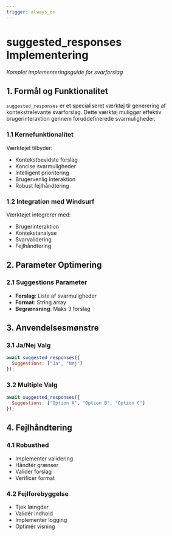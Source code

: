 ```yaml
---
trigger: always_on
---
```


# suggested_responses Implementering
*Komplet implementeringsguide for svarforslag*

## 1. Formål og Funktionalitet
`suggested_responses` er et specialiseret værktøj til generering af kontekstrelevante svarforslag. Dette værktøj muliggør effektiv brugerinteraktion gennem foruddefinerede svarmuligheder.

### 1.1 Kernefunktionalitet
Værktøjet tilbyder:
- Kontekstbevidste forslag
- Koncise svarmuligheder
- Intelligent prioritering
- Brugervenlig interaktion
- Robust fejlhåndtering

### 1.2 Integration med Windsurf
Værktøjet integrerer med:
- Brugerinteraktion
- Kontekstanalyse
- Svarvalidering
- Fejlhåndtering

## 2. Parameter Optimering

### 2.1 Suggestions Parameter
- **Forslag**: Liste af svarmuligheder
- **Format**: String array
- **Begrænsning**: Maks 3 forslag

## 3. Anvendelsesmønstre

### 3.1 Ja/Nej Valg
```javascript
await suggested_responses({
  Suggestions: ["Ja", "Nej"]
});
```

### 3.2 Multiple Valg
```javascript
await suggested_responses({
  Suggestions: ["Option A", "Option B", "Option C"]
});
```

## 4. Fejlhåndtering

### 4.1 Robusthed
- Implementer validering
- Håndtér grænser
- Valider forslag
- Verificer format

### 4.2 Fejlforebyggelse
- Tjek længder
- Validér indhold
- Implementer logging
- Optimér visning